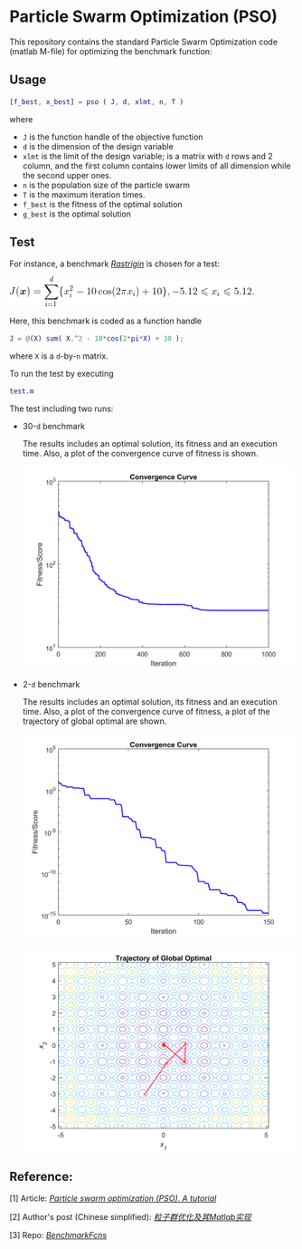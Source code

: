 # Particle Swarm Optimization (PSO)
This repository contains the standard Particle Swarm Optimization code (matlab M-file) for optimizing the benchmark function:

## Usage

```matlab
[f_best, x_best] = pso ( J, d, xlmt, n, T )
```
where
 - ```J``` is the function handle of the objective function
 - ```d``` is the dimension of the design variable
 - ```xlmt``` is the limit of the design variable; is a matrix with ```d``` rows and 2 column, and the first column contains lower limits of all dimension while the second upper ones.
 - ```n``` is the population size of the particle swarm
 - ```T``` is the maximum iteration times.
 - ```f_best``` is the fitness of the optimal solution
 - ```g_best``` is the optimal solution

## Test

For instance, a benchmark *[Rastrigin](http://benchmarkfcns.xyz/benchmarkfcns/rastriginfcn.html)* is chosen for a test: 

![benchmark](/img/benchmark.gif)

Here, this benchmark is coded as a function handle
```matlab
J = @(X) sum( X.^2 - 10*cos(2*pi*X) + 10 );
```
where ```X``` is a ```d```-by-```n``` matrix.

To run the test by executing
```matlab 
test.m
```
The test including two runs:
 - 30-```d``` benchmark
    
    The results includes an optimal solution, its fitness and an execution time. 
    Also, a plot of the convergence curve of fitness is shown. 

    ![benchmark](/img/convergence-30d.png#pic_center)

 - 2-```d``` benchmark
    
    The results includes an optimal solution, its fitness and an execution time. 
    Also, a plot of the convergence curve of fitness, a plot of the trajectory of global optimal are shown. 

    ![benchmark](/img/convergence-2d.png#pic_center)

    ![benchmark](/img/trajectory.png#pic_center)


## Reference:

[1] Article: *[Particle swarm optimization (PSO). A tutorial](https://www.sciencedirect.com/science/article/pii/S0169743915002117)*

[2] Author's post (Chinese simplified): *[粒子群优化及其Matlab实现](https://elkmany.github.io/techo/2021/04/24/standard-pso.html)*

[3] Repo: *[BenchmarkFcns](https://github.com/mazhar-ansari-ardeh/BenchmarkFcns)*